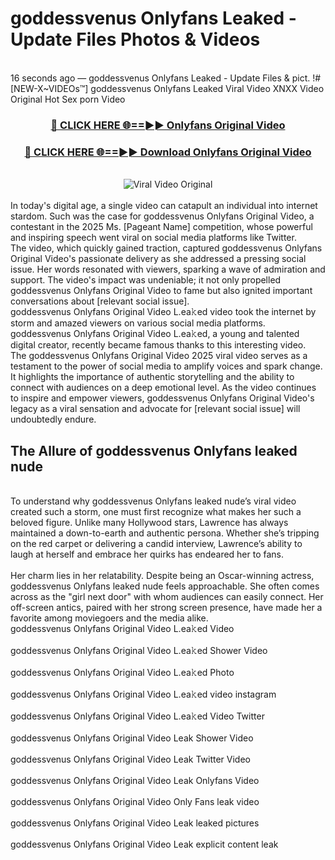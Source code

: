 # goddessvenus Onlyfans Leaked - Update Files Photos & Videos 
<br>
16 seconds ago — goddessvenus Onlyfans Leaked - Update Files & pict. !#[NEW-X~VIDEOs™] goddessvenus Onlyfans Leaked Viral Video XNXX Video Original Hot Sex porn Video
<br>
<div align="center">
<h3><a href="http://freeplayer.one?title=goddessvenus&ref=25OR" rel="nofollow">🔴 CLICK HERE 🌐==►► Onlyfans Original Video</a></h3>
<h3><a href="http://freeplayer.one?title=goddessvenus&ref=25OR" rel="nofollow">🔴 CLICK HERE 🌐==►► Download Onlyfans Original Video</a></h3>
<br>
<a href="http://freeplayer.one?title=goddessvenus&ref=25OR" rel="nofollow" data-target="animated-image.originalLink"><img src="https://i.ibb.co.com/xMMVF88/686577567.gif" alt="Viral Video Original" style="max-width: 100%; display: inline-block;" data-target="animated-image.originalImage"></a>
</div>
<br>
In today's digital age, a single video can catapult an individual into internet stardom. Such was the case for goddessvenus Onlyfans Original Video, a contestant in the 2025 Ms. [Pageant Name] competition, whose powerful and inspiring speech went viral on social media platforms like Twitter.
<br>
The video, which quickly gained traction, captured goddessvenus Onlyfans Original Video's passionate delivery as she addressed a pressing social issue. Her words resonated with viewers, sparking a wave of admiration and support. The video's impact was undeniable; it not only propelled goddessvenus Onlyfans Original Video to fame but also ignited important conversations about [relevant social issue].
<br>
goddessvenus Onlyfans Original Video L.ea𝚔ed video took the internet by storm and amazed viewers on various social media platforms. goddessvenus Onlyfans Original Video L.ea𝚔ed, a young and talented digital creator, recently became famous thanks to this interesting video.
<br>
The goddessvenus Onlyfans Original Video 2025 viral video serves as a testament to the power of social media to amplify voices and spark change. It highlights the importance of authentic storytelling and the ability to connect with audiences on a deep emotional level. As the video continues to inspire and empower viewers, goddessvenus Onlyfans Original Video's legacy as a viral sensation and advocate for [relevant social issue] will undoubtedly endure.
<br>
<h2>The Allure of goddessvenus Onlyfans leaked nude</h2>
<br>
To understand why goddessvenus Onlyfans leaked nude’s viral video created such a storm, one must first recognize what makes her such a beloved figure. Unlike many Hollywood stars, Lawrence has always maintained a down-to-earth and authentic persona. Whether she’s tripping on the red carpet or delivering a candid interview, Lawrence’s ability to laugh at herself and embrace her quirks has endeared her to fans.
<br><br>
Her charm lies in her relatability. Despite being an Oscar-winning actress, goddessvenus Onlyfans leaked nude feels approachable. She often comes across as the "girl next door" with whom audiences can easily connect. Her off-screen antics, paired with her strong screen presence, have made her a favorite among moviegoers and the media alike.
<br>
goddessvenus Onlyfans Original Video L.ea𝚔ed Video
<br><br>
goddessvenus Onlyfans Original Video L.ea𝚔ed Shower Video
<br><br>
goddessvenus Onlyfans Original Video L.ea𝚔ed Photo
<br><br>
goddessvenus Onlyfans Original Video L.ea𝚔ed video instagram
<br><br>
goddessvenus Onlyfans Original Video L.ea𝚔ed Video Twitter
<br><br>
goddessvenus Onlyfans Original Video Leak Shower Video
<br><br>
goddessvenus Onlyfans Original Video Leak Twitter Video
<br><br>
goddessvenus Onlyfans Original Video Leak Onlyfans Video
<br><br>
goddessvenus Onlyfans Original Video Only Fans leak video
<br><br>
goddessvenus Onlyfans Original Video Leak leaked pictures
<br><br>
goddessvenus Onlyfans Original Video Leak explicit content leak